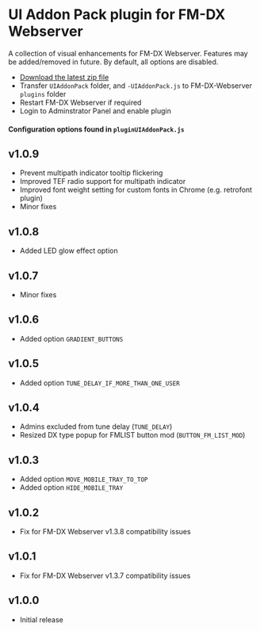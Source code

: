 # UI Addon Pack plugin for FM-DX Webserver

A collection of visual enhancements for FM-DX Webserver. Features may be added/removed in future. By default, all options are disabled.

* [Download the latest zip file](https://github.com/AmateurAudioDude/FM-DX-Webserver-Plugin-UI-Addon-Pack/archive/refs/heads/main.zip)
* Transfer `UIAddonPack` folder, and `-UIAddonPack.js` to FM-DX-Webserver `plugins` folder
* Restart FM-DX Webserver if required
* Login to Adminstrator Panel and enable plugin

#### Configuration options found in `pluginUIAddonPack.js`

v1.0.9
------
* Prevent multipath indicator tooltip flickering
* Improved TEF radio support for multipath indicator
* Improved font weight setting for custom fonts in Chrome (e.g. retrofont plugin)
* Minor fixes

v1.0.8
------
* Added LED glow effect option

v1.0.7
------
* Minor fixes

v1.0.6
------
* Added option `GRADIENT_BUTTONS`

v1.0.5
------
* Added option `TUNE_DELAY_IF_MORE_THAN_ONE_USER`

v1.0.4
------
* Admins excluded from tune delay (`TUNE_DELAY`)
* Resized DX type popup for FMLIST button mod (`BUTTON_FM_LIST_MOD`)

v1.0.3
------
* Added option `MOVE_MOBILE_TRAY_TO_TOP`
* Added option `HIDE_MOBILE_TRAY`

v1.0.2
------
* Fix for FM-DX Webserver v1.3.8 compatibility issues

v1.0.1
------
* Fix for FM-DX Webserver v1.3.7 compatibility issues

v1.0.0
------
* Initial release
